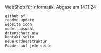 WebShop für Informatik.
Abgabe am 14.11.24

```Todo
github pf 
readme update
website icon 
model auswahl 
datenschutz usw 
kontakt seite
neue Ordnerstruktur
Fooder auf jede seite
